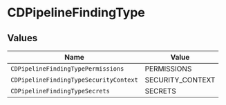 # CDPipelineFindingType


## Values

| Name                                   | Value                                  |
| -------------------------------------- | -------------------------------------- |
| `CDPipelineFindingTypePermissions`     | PERMISSIONS                            |
| `CDPipelineFindingTypeSecurityContext` | SECURITY_CONTEXT                       |
| `CDPipelineFindingTypeSecrets`         | SECRETS                                |